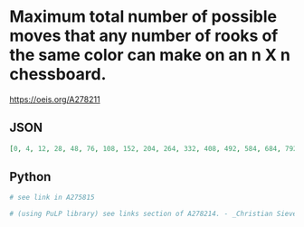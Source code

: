 # Maximum total number of possible moves that any number of rooks of the same color can make on an n X n chessboard\.
https://oeis.org/A278211
## JSON
```JSON
[0, 4, 12, 28, 48, 76, 108, 152, 204, 264, 332, 408, 492, 584, 684, 792, 908, 1032, 1164, 1304, 1452, 1608, 1772, 1944, 2124, 2312, 2508, 2712, 2924, 3144, 3372, 3608, 3852, 4104, 4364, 4632, 4908, 5192, 5484, 5784, 6092, 6408, 6732, 7064, 7404, 7752, 8108, 8472, 8844, 9224]
```
## Python
```Python
# see link in A275815
```
```Python
# (using PuLP library) see links section of A278214. - _Christian Sievers_, Oct 31 2023
```

